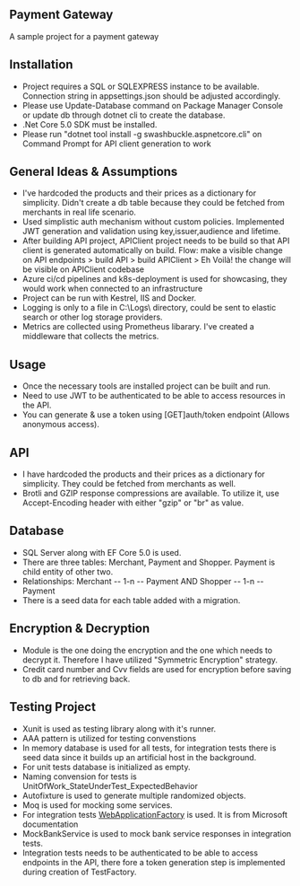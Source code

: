 ## Payment Gateway 

A sample project for a payment gateway

## Installation

- Project requires a SQL or SQLEXPRESS instance to be available. Connection string in appsettings.json should be adjusted accordingly.
- Please use Update-Database command on Package Manager Console or update db through dotnet cli to create the database.
- .Net Core 5.0 SDK must be installed.
- Please run "dotnet tool install -g swashbuckle.aspnetcore.cli" on Command Prompt for API client generation to work

## General Ideas & Assumptions

- I've hardcoded the products and their prices as a dictionary for simplicity. Didn't create a db table because they could be fetched from merchants in real life scenario.
- Used simplistic auth mechanism without custom policies. Implemented JWT generation and validation using key,issuer,audience and lifetime.
- After building API project, APIClient project needs to be build so that API client is generated automatically on build. Flow:  make a visible change on API endpoints > build API > build APIClient > Eh Voilà! the change will be visible on APIClient codebase
- Azure ci/cd pipelines and k8s-deployment is used for showcasing, they would work when connected to an infrastructure
- Project can be run with Kestrel, IIS and Docker.
- Logging is only to a file in C:\Logs\ directory, could be sent to elastic search or other log storage providers.
- Metrics are collected using Prometheus libarary. I've created a middleware that collects the metrics.

## Usage

- Once the necessary tools are installed project can be built and run.
- Need to use JWT to be authenticated to be able to access resources in the API.
- You can generate & use a token using [GET]auth/token endpoint (Allows anonymous access).

## API

- I have hardcoded the products and their prices as a dictionary for simplicity. They could be fetched from merchants as well.
- Brotli and GZIP response compressions are available. To utilize it, use Accept-Encoding header with either "gzip" or "br" as value.

## Database 

- SQL Server along with EF Core 5.0 is used.
- There are three tables: Merchant, Payment and Shopper. Payment is child entity of other two.
- Relationships: Merchant -- 1-n -- Payment  AND  Shopper -- 1-n -- Payment
- There is a seed data for each table added with a migration.

## Encryption & Decryption

- Module is the one doing the encryption and the one which needs to decrypt it. Therefore I have utilized "Symmetric Encryption" strategy.
- Credit card number and Cvv fields are used for encryption before saving to db and for retrieving back.

## Testing Project
- Xunit is used as testing library along with it's runner.
- AAA pattern is utilized for testing convenstions
- In memory database is used for all tests, for integration tests there is seed data since it builds up an artificial host in the background.
- For unit tests database is initialized as empty.
- Naming convension for tests is UnitOfWork_StateUnderTest_ExpectedBehavior
- Autofixture is used to generate multiple randomized objects.
- Moq is used for mocking some services.
- For integration tests [WebApplicationFactory](https://docs.microsoft.com/en-us/aspnet/core/test/integration-tests?view=aspnetcore-5.0) is used. It is from Microsoft documentation
- MockBankService is used to mock bank service responses in integration tests.
- Integration tests needs to be authenticated to be able to access endpoints in the API, there fore a token generation step is implemented during creation of TestFactory.